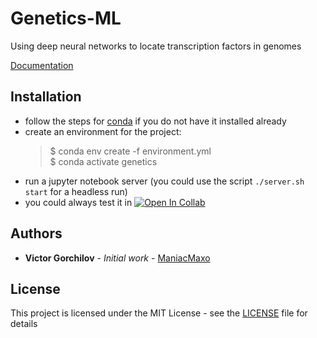 # Genetics-ML

Using deep neural networks to locate transcription factors in genomes

[Documentation](https://docs.google.com/document/d/1_EJBOr8SvNI8LaswGb2p-yt0VBk4P880Nn-mbUn7l2Y/edit?usp=sharing)

## Installation

-   follow the steps for [conda](https://docs.conda.io/en/latest/miniconda.html) if you do not have it installed already
-   create an environment for the project:
    > $ conda env create -f environment.yml  
    > $ conda activate genetics
-   run a jupyter notebook server (you could use the script `./server.sh start` for a headless run)
-   you could always test it in [![Open In Collab](https://colab.research.google.com/assets/colab-badge.svg)](https://colab.research.google.com/github/ManiacMaxo/Thesis/blob/main/Examples.ipynb)

## Authors

-   **Victor Gorchilov** - _Initial work_ - [ManiacMaxo](https://github.com/ManiacMaxo)

## License

This project is licensed under the MIT License - see the [LICENSE](LICENSE) file for details
